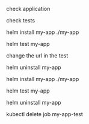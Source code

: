 
check application

check tests

helm install my-app ./my-app 

helm test my-app

change the url in the test

helm uninstall my-app

helm install my-app ./my-app 

helm test my-app

helm uninstall my-app

kubectl delete job my-app-test
